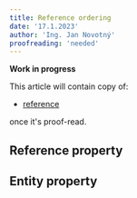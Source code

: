 ```yaml
---
title: Reference ordering
date: '17.1.2023'
author: 'Ing. Jan Novotný'
proofreading: 'needed'
---
```


**Work in progress**

This article will contain copy of:

- [reference](https://evitadb.io/research/assignment/querying/query_language#reference-attribute)

once it's proof-read.

## Reference property
## Entity property